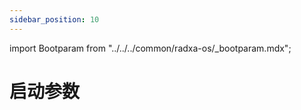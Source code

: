 ```yaml
---
sidebar_position: 10
---
```


import Bootparam from "../../../common/radxa-os/\_bootparam.mdx";

# 启动参数

<Bootparam />
